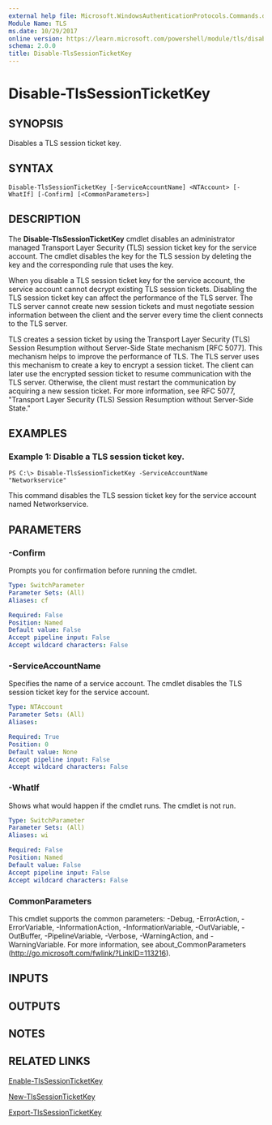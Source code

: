 ```yaml
---
external help file: Microsoft.WindowsAuthenticationProtocols.Commands.dll-Help.xml
Module Name: TLS
ms.date: 10/29/2017
online version: https://learn.microsoft.com/powershell/module/tls/disable-tlssessionticketkey?view=windowsserver2012r2-ps&wt.mc_id=ps-gethelp
schema: 2.0.0
title: Disable-TlsSessionTicketKey
---
```


# Disable-TlsSessionTicketKey

## SYNOPSIS
Disables a TLS session ticket key.

## SYNTAX

```
Disable-TlsSessionTicketKey [-ServiceAccountName] <NTAccount> [-WhatIf] [-Confirm] [<CommonParameters>]
```

## DESCRIPTION
The **Disable-TlsSessionTicketKey** cmdlet disables an administrator managed Transport Layer Security (TLS) session ticket key for the service account.
The cmdlet disables the key for the TLS session by deleting the key and the corresponding rule that uses the key.

When you disable a TLS session ticket key for the service account, the service account cannot decrypt existing TLS session tickets.
Disabling the TLS session ticket key can affect the performance of the TLS server.
The TLS server cannot create new session tickets and must negotiate session information between the client and the server every time the client connects to the TLS server.

TLS creates a session ticket by using the Transport Layer Security (TLS) Session Resumption without Server-Side State mechanism \[RFC 5077\].
This mechanism helps to improve the performance of TLS.
The TLS server uses this mechanism to create a key to encrypt a session ticket.
The client can later use the encrypted session ticket to resume communication with the TLS server.
Otherwise, the client must restart the communication by acquiring a new session ticket.
For more information, see RFC 5077, "Transport Layer Security (TLS) Session Resumption without Server-Side State."

## EXAMPLES

### Example 1: Disable a TLS session ticket key.
```
PS C:\> Disable-TlsSessionTicketKey -ServiceAccountName "Networkservice"
```

This command disables the TLS session ticket key for the service account named Networkservice.

## PARAMETERS

### -Confirm
Prompts you for confirmation before running the cmdlet.

```yaml
Type: SwitchParameter
Parameter Sets: (All)
Aliases: cf

Required: False
Position: Named
Default value: False
Accept pipeline input: False
Accept wildcard characters: False
```

### -ServiceAccountName
Specifies the name of a service account.
The cmdlet disables the TLS session ticket key for the service account.

```yaml
Type: NTAccount
Parameter Sets: (All)
Aliases: 

Required: True
Position: 0
Default value: None
Accept pipeline input: False
Accept wildcard characters: False
```

### -WhatIf
Shows what would happen if the cmdlet runs.
The cmdlet is not run.

```yaml
Type: SwitchParameter
Parameter Sets: (All)
Aliases: wi

Required: False
Position: Named
Default value: False
Accept pipeline input: False
Accept wildcard characters: False
```

### CommonParameters
This cmdlet supports the common parameters: -Debug, -ErrorAction, -ErrorVariable, -InformationAction, -InformationVariable, -OutVariable, -OutBuffer, -PipelineVariable, -Verbose, -WarningAction, and -WarningVariable. For more information, see about_CommonParameters (http://go.microsoft.com/fwlink/?LinkID=113216).

## INPUTS

## OUTPUTS

## NOTES

## RELATED LINKS

[Enable-TlsSessionTicketKey](./Enable-TlsSessionTicketKey.md)

[New-TlsSessionTicketKey](./New-TlsSessionTicketKey.md)

[Export-TlsSessionTicketKey](./Export-TlsSessionTicketKey.md)

